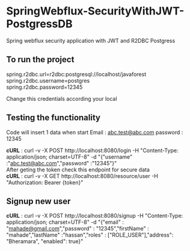 # SpringWebflux-SecurityWithJWT-PostgressDB
Spring webflux security application with JWT and R2DBC Postgress

## To run the project
spring.r2dbc.url=r2dbc:postgresql://localhost/javaforest     
spring.r2dbc.username=postgres   
spring.r2dbc.password=12345

Change this credentials according your local

## Testing the functionality
Code will insert 1 data when start
Email : abc.test@abc.com
password : 12345

**cURL** : curl -v -X POST http://localhost:8080/login -H "Content-Type: application/json; charset=UTF-8" -d "{\"username\" :\"abc.test@abc.com\",\"password\" :\"12345\"}"
<br />After geting the token check this endpoint for secure data  
**cURL** : curl -v -X GET http://localhost:8080/resource/user -H "Authorization: Bearer {token}"

## Signup new user
**cURL** : curl -v -X POST http://localhost:8080/signup -H "Content-Type: application/json; charset=UTF-8" -d "{\"email\" : \"mahade@gmail.com\",\"password\" : \"12345\",\"firstName\" : \"mahade\",\"lastName\" :\"hassan\",\"roles\" : [\"ROLE_USER\"],\"address\": \"Bheramara\", \"enabled\": true}"